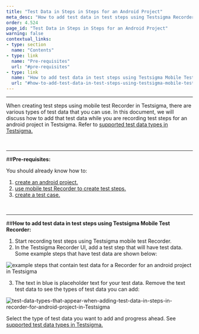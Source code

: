 ```yaml
---
title: "Test Data in Steps in Steps for an Android Project"
meta_desc: "How to add test data in test steps using Testsigma Recorder for an android project"
order: 4.524
page_id: "Test Data in Steps in Steps for an Android Project"
warning: false
contextual_links:
- type: section
  name: "Contents"
- type: link
  name: "Pre-requisites"
  url: "#pre-requisites"
- type: link
  name: "How to add test data in test steps using Testsigma Mobile Test Recorder"
  url: "#how-to-add-test-data-in-test-steps-using-testsigma-mobile-test-recorder"
---
```


---

When creating test steps using mobile test Recorder in Testsigma, there are various types of test data that you can use. In this document, we will discuss how to add that test data while you are recording test steps for an android project in Testsigma. Refer to [supported test data types in Testsigma.](https://testsigma.com/docs/test-data/types/overview/)

&emsp;

---
##**Pre-requisites:**

You should already know how to:

 1. [create an android project.](https://testsigma.com/docs/projects/overview/)
 2. [use mobile test Recorder to create test steps.](https://testsigma.com/docs/test-cases/create-steps-recorder/android-apps/overview/)
 3. [create a test case.](https://testsigma.com/docs/test-cases/manage/add-edit-delete/)

&emsp;

---
##**How to add test data in test steps using Testsigma Mobile Test Recorder:**

 1. Start recording test steps using Testsigma mobile test Recorder.
 2. In the Testsigma Recorder UI, add a test step that will have test data. Some example steps that have test data are shown below:

![example steps that contain test data for a Recorder for an android project in Testsigma](https://docs.testsigma.com/images/test-data-options/test-data-example-steps-for-element-inspector-testsigma-android.png)

 3. The text in blue is placeholder text for your test data. Remove the text test data to see the types of test data you can add:

![test-data-types-that-appear-when-adding-test-data-in-steps-in-recorder-for-android-project-in-Testsigma](https://s3.amazonaws.com/static-docs.testsigma.com/new_images/test-cases/create-steps-recorder/android-apps/test-data-options/test-data-types-that-appear-when-adding-test-data-in-steps-in-recorder-for-android-project-in-Testsigma.png)

Select the type of test data you want to add and progress ahead. See [supported test data types in Testsigma.](https://testsigma.com/docs/test-data/types/overview/)




